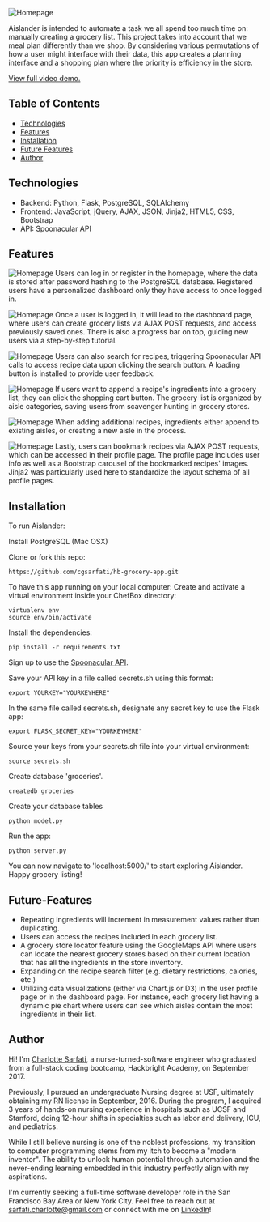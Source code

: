 ![Homepage](https://raw.githubusercontent.com/cgsarfati/hb-grocery-app/master/static/img/homepage.png)

Aislander is intended to automate a task we all spend too much time on: manually creating a grocery list. This project takes into account that we meal plan differently than we shop.  By considering various permutations of how a user might interface with their data, this app creates a planning interface and a shopping plan where the priority is efficiency in the store. 

[View full video demo.](https://www.youtube.com/watch?v=rHoRXGNCmI8)

## Table of Contents
* [Technologies](#technologies)
* [Features](#features)
* [Installation](#installation)
* [Future Features](#future-features)
* [Author](#author)

## Technologies

* Backend: Python, Flask, PostgreSQL, SQLAlchemy
* Frontend: JavaScript, jQuery, AJAX, JSON, Jinja2, HTML5, CSS, Bootstrap
* API: Spoonacular API

## Features
![Homepage](https://raw.githubusercontent.com/cgsarfati/hb-grocery-app/master/static/img/Login.gif)
Users can log in or register in the homepage, where the data is stored after password hashing to the PostgreSQL database. Registered users have a personalized dashboard only they have access to once logged in.

![Homepage](https://raw.githubusercontent.com/cgsarfati/hb-grocery-app/master/static/img/AddToggleList.gif)
Once a user is logged in, it will lead to the dashboard page, where users can create grocery lists via AJAX POST requests, and access previously saved ones. There is also a progress bar on top, guiding new users via a step-by-step tutorial.

![Homepage](https://raw.githubusercontent.com/cgsarfati/hb-grocery-app/master/static/img/Search.gif)
Users can also search for recipes, triggering Spoonacular API calls to access recipe data upon clicking the search button. A loading button is installed to provide user feedback.

![Homepage](https://raw.githubusercontent.com/cgsarfati/hb-grocery-app/master/static/img/AddRecipe.gif)
If users want to append a recipe's ingredients into a grocery list, they can click the shopping cart button. The grocery list is organized by aisle categories, saving users from scavenger hunting in grocery stores.

![Homepage](https://raw.githubusercontent.com/cgsarfati/hb-grocery-app/master/static/img/AddAnotherRecipe.gif)
When adding additional recipes, ingredients either append to existing aisles, or creating a new aisle in the process. 

![Homepage](https://raw.githubusercontent.com/cgsarfati/hb-grocery-app/master/static/img/Bookmark.gif)
Lastly, users can bookmark recipes via AJAX POST requests, which can be accessed in their profile page. The profile page includes user info as well as a Bootstrap carousel of the bookmarked recipes' images. Jinja2 was particularly used here to standardize the layout schema of all profile pages.

## Installation

To run Aislander:

Install PostgreSQL (Mac OSX)

Clone or fork this repo:

```
https://github.com/cgsarfati/hb-grocery-app.git
```

To have this app running on your local computer:
Create and activate a virtual environment inside your ChefBox directory:

```
virtualenv env
source env/bin/activate
```

Install the dependencies:

```
pip install -r requirements.txt
```

Sign up to use the [Spoonacular API](https://spoonacular.com/food-api).

Save your API key in a file called secrets.sh using this format:

```
export YOURKEY="YOURKEYHERE"
```

In the same file called secrets.sh, designate any secret key to use the Flask app:

```
export FLASK_SECRET_KEY="YOURKEYHERE"
```

Source your keys from your secrets.sh file into your virtual environment:

```
source secrets.sh
```

Create database 'groceries'.
```
createdb groceries
```
Create your database tables
```
python model.py
```


Run the app:

```
python server.py
```

You can now navigate to 'localhost:5000/' to start exploring Aislander. Happy grocery listing!

## Future-Features
* Repeating ingredients will increment in measurement values rather than duplicating.
* Users can access the recipes included in each grocery list.
* A grocery store locator feature using the GoogleMaps API where users can locate the nearest grocery stores based on their current location that has all the ingredients in the store inventory.
* Expanding on the recipe search filter (e.g. dietary restrictions, calories, etc.)
* Utilizing data visualizations (either via Chart.js or D3) in the user profile page or in the dashboard page. For instance, each grocery list having a dynamic pie chart where users can see which aisles contain the most ingredients in their list.

## Author

Hi! I'm [Charlotte Sarfati](https://www.linkedin.com/in/cgsarfati/), a nurse-turned-software engineer who graduated from a full-stack coding bootcamp, Hackbright Academy, on September 2017.

Previously, I pursued an undergraduate Nursing degree at USF, ultimately obtaining my RN license in September, 2016. During the program, I acquired 3 years of hands-on nursing experience in hospitals such as UCSF and Stanford, doing 12-hour shifts in specialties such as labor and delivery, ICU, and pediatrics. 

While I still believe nursing is one of the noblest professions, my transition to computer programming stems from my itch to become a "modern inventor". The ability to unlock human potential through automation and the never-ending learning embedded in this industry perfectly align with my aspirations.

I'm currently seeking a full-time software developer role in the San Francisco Bay Area or New York City. Feel free to reach out at sarfati.charlotte@gmail.com or connect with me on [LinkedIn](https://www.linkedin.com/in/cgsarfati/)!

